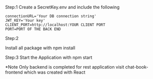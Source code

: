 Step:1
  Create a SecretKey.env and include the following

    connectionURL='Your DB connection string'
    JWT_KEY='Your key'
    CLIENT_PORT=http://localhost:YOUR CLIENT PORT
    PORT=PORT OF THE BACK END

Step:2

  Install all package with 
    npm install

Step:3
  Start the Application with
    npm start
  
*Note
Only backend is completed for rest application visit chat-book-frontend which was created with React
